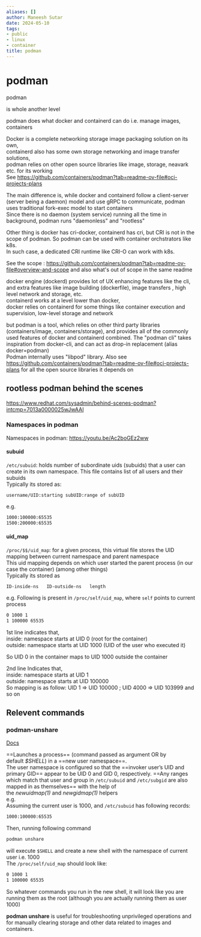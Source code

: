 ```yaml
---
aliases: []
author: Maneesh Sutar
date: 2024-05-10
tags:
- public
- linux
- container
title: podman
---
```


# podman

podman

is whole another level

podman does what docker and containerd can do i.e. manage images, containers

Docker is a complete networking storage image packaging solution on its own,  
containerd also has some own storage networking and image transfer solutions,  
podman relies on other open source libraries like image, storage, neavark etc. for its working  
See <https://github.com/containers/podman?tab=readme-ov-file#oci-projects-plans>

The main difference is, while docker and containerd follow a client-server (server being a daemon) model and use gRPC to communicate, podman uses traditional fork-exec model to start containers  
Since there is no daemon (system service) running all the time in background, podman runs "daemonless" and "rootless"

Other thing is docker has cri-docker, containerd has cri, but  CRI is not in the scope of podman. So podman can be used with container orchstrators like k8s.  
In such case, a dedicated CRI runtime like CRI-O can work with k8s.

See the scope : <https://github.com/containers/podman?tab=readme-ov-file#overview-and-scope> and also what's out of scope in the same readme

docker engine (dockerd) provides lot of UX enhancing features like the cli, and extra features like image building (dockerfile), image transfers , high level network and storage,  etc.  
containerd works at a level lower than docker,  
docker relies on containerd for some things like container execution and supervision, low-level storage and network

but podman is a tool, which relies on other third party libraries (containers/image, containers/storage), and provides all of the commonly used features of docker and containerd combined. The "podman cli" takes inspiration from docker-cli, and can act as drop-in replacement (alias docker=podman)  
Podman internally uses "libpod" library. Also see <https://github.com/containers/podman?tab=readme-ov-file#oci-projects-plans> for all the open source libraries it depends on

## rootless podman behind the scenes

<https://www.redhat.com/sysadmin/behind-scenes-podman?intcmp=7013a0000025wJwAAI>

### Namespaces in podman

Namespaces in podman: <https://youtu.be/Ac2boGEz2ww>

#### subuid

`/etc/subuid`: holds number of subordinate uids (subuids) that a user can create in its own namespace. This file contains list of all users and their subuids  
Typically its stored as:

`username/UID:starting subUID:range of subUID`

e.g.

````bash
1000:100000:65535
1500:200000:65535
````

#### uid_map

`/proc/$$/uid_map`: for a given process, this virtual file stores the UID mapping between current namespace and parent namespace  
This uid mapping depends on which user started the parent process (in our case the container) (among other things)  
Typically its stored as

`ID-inside-ns   ID-outside-ns   length`

e.g.  Following is present in `/proc/self/uid_map`, where `self` points to current process

````bash
0 1000 1
1 100000 65535
````

1st line indicates that,  
inside: namespace starts at UID 0 (root for the container)  
outside: namespace starts at UID 1000 (UID of the user who executed it)

So UID 0 in the container maps to UID 1000 outside the container

2nd line Indicates that,  
inside: namespace starts at UID 1  
outside: namespace starts at UID 100000  
So mapping is as follow: UID 1 => UID 100000 ; UID 4000 => UID 103999 and so on

## Relevent commands

### podman-unshare

[Docs](https://docs.podman.io/en/latest/markdown/podman-unshare.1.html)

==Launches a process== (command passed as argument OR by default *$SHELL*) in a ==new user namespace==.  
The user namespace is configured so that the ==invoker user’s UID and primary GID== appear to be UID 0 and GID 0, respectively. ==Any ranges which match that user and group in `/etc/subuid` and `/etc/subgid` are also mapped in as themselves== with the help of the *newuidmap(1)* and *newgidmap(1)* helpers  
e.g.  
Assuming the current user is 1000, and `/etc/subuid` has following records:

````bash
1000:100000:65535
````

Then, running following command

````bash
podman unshare
````

will execute `$SHELL` and create a new shell with the namespace of current user i.e. 1000  
The `/proc/self/uid_map` should look like:

````bash
0 1000 1 
1 100000 65535
````

So whatever commands you run in the new shell,  it will look like you are running them as the root (although you are actually running them as user 1000)

**podman unshare** is useful for troubleshooting unprivileged operations and for manually clearing storage and other data related to images and containers.
